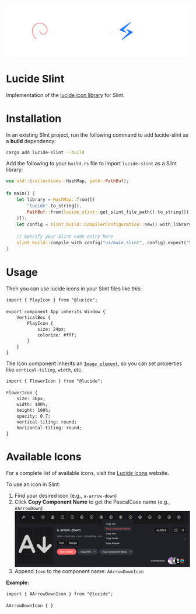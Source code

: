 <p align="center">
  <a href="https://github.com/cnlancehu/lucide-slint">
    <img src="https://github.com/cnlancehu/lucide-slint/raw/main/assets/logo-dark.svg" width="600">
  </a>
</p>

# Lucide Slint
Implementation of the [lucide icon library](https://github.com/lucide-icons/lucide) for Slint.

# Installation
In an existing Slint project, run the following command to add lucide-slint as a **build** dependency:

```bash
cargo add lucide-slint --build
```

Add the following to your `build.rs` file to import `lucide-slint` as a Slint library:

```rust
use std::{collections::HashMap, path::PathBuf};

fn main() {
    let library = HashMap::from([(
        "lucide".to_string(),
        PathBuf::from(lucide_slint::get_slint_file_path().to_string()),
    )]);
    let config = slint_build::CompilerConfiguration::new().with_library_paths(library);

    // Specify your Slint code entry here
    slint_build::compile_with_config("ui/main.slint", config).expect("Slint build failed");
}
```

# Usage
Then you can use lucide icons in your Slint files like this:

```slint
import { PlayIcon } from "@lucide";

export component App inherits Window {
    VerticalBox {
        PlayIcon {
            size: 24px;
            colorize: #fff;
        }
    }
}
```

The Icon component inherits an [`Image element`](https://docs.slint.dev/latest/docs/slint/reference/elements/image/), so you can set properties like `vertical-tiling`, `width`, etc.

```slint
import { FlowerIcon } from "@lucide";

FlowerIcon {
    size: 36px;
    width: 100%;
    height: 100%;
    opacity: 0.7;
    vertical-tiling: round;
    horizontal-tiling: round;
}
```

# Available Icons

For a complete list of available icons, visit the [Lucide Icons](https://lucide.dev/icons/) website.

To use an icon in Slint:
1. Find your desired icon (e.g., `a-arrow-down`)
2. Click **Copy Component Name** to get the PascalCase name (e.g., `AArrowDown`)
   ![Copy Component Name](https://github.com/cnlancehu/lucide-slint/raw/main/assets/copy-component-name.png)
3. Append `Icon` to the component name: `AArrowDownIcon`

**Example:**

```slint
import { AArrowDownIcon } from "@lucide";

AArrowDownIcon { }
```
